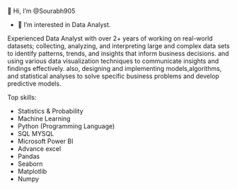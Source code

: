 👋 Hi, I’m @Sourabh905
- 👀 I’m interested in Data Analyst.

Experienced Data Analyst with over 2+ years of working on real-world datasets; collecting, analyzing, and interpreting large and complex data sets to identify patterns, trends, and insights that inform business decisions. and using various data visualization techniques to communicate insights and findings effectively. also, designing and implementing models,algorithms, and statistical analyses to solve specific business problems and develop predictive models.

Top skills:
* Statistics & Probability
* Machine Learning
* Python (Programming Language)
* SQL MYSQL
* Microsoft Power BI
* Advance excel
* Pandas 
* Seaborn
* Matplotlib
* Numpy
